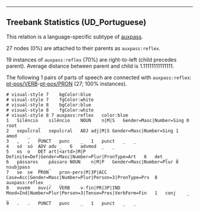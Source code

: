 

--------------------------------------------------------------------------------

## Treebank Statistics (UD_Portuguese)

This relation is a language-specific subtype of [auxpass]().

27 nodes (0%) are attached to their parents as `auxpass:reflex`.

19 instances of `auxpass:reflex` (70%) are right-to-left (child precedes parent).
Average distance between parent and child is 1.11111111111111.

The following 1 pairs of parts of speech are connected with `auxpass:reflex`: [pt-pos/VERB]()-[pt-pos/PRON]() (27; 100% instances).


~~~ conllu
# visual-style 7	bgColor:blue
# visual-style 7	fgColor:white
# visual-style 8	bgColor:blue
# visual-style 8	fgColor:white
# visual-style 8 7 auxpass:reflex	color:blue
1	Silêncio	silêncio	NOUN	n|M|S	Gender=Masc|Number=Sing	0	root	_	_
2	sepulcral	sepulcral	ADJ	adj|M|S	Gender=Masc|Number=Sing	1	amod	_	_
3	,	,	PUNCT	punc	_	1	punct	_	_
4	só	só	ADV	adv	_	6	advmod	_	_
5	os	o	DET	art|<artd>|M|P	Definite=Def|Gender=Masc|Number=Plur|PronType=Art	6	det	_	_
6	pássaros	pássaro	NOUN	n|M|P	Gender=Masc|Number=Plur	8	nsubjpass	_	_
7	se	se	PRON	pron-pers|M|3P|ACC	Case=Acc|Gender=Masc|Number=Plur|Person=3|PronType=Prs	8	auxpass:reflex	_	_
8	ouvem	ouvir	VERB	v-fin|PR|3P|IND	Mood=Ind|Number=Plur|Person=3|Tense=Pres|VerbForm=Fin	1	conj	_	_
9	.	.	PUNCT	punc	_	1	punct	_	_

~~~


